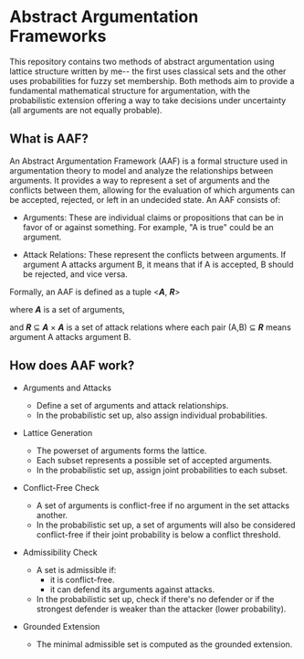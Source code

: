 # Abstract Argumentation Frameworks

This repository contains two methods of abstract argumentation using lattice structure written by me-- the first uses classical sets and the other uses probabilities for fuzzy set membership. Both methods aim to provide a fundamental mathematical structure for argumentation, with the probabilistic extension offering a way to take decisions under uncertainty (all arguments are not equally probable).

## What is AAF?

An Abstract Argumentation Framework (AAF) is a formal structure used in argumentation theory to model and analyze the relationships between arguments. It provides a way to represent a set of arguments and the conflicts between them, allowing for the evaluation of which arguments can be accepted, rejected, or left in an undecided state. An AAF consists of:

- Arguments: These are individual claims or propositions that can be in favor of or against something. For example, "A is true" could be an argument.

- Attack Relations: These represent the conflicts between arguments. If argument A attacks argument B, it means that if A is accepted, B should be rejected, and vice versa.

Formally, an AAF is defined as a tuple <***A***, ***R***>

where ***A*** is a set of arguments,

and ***R*** ⊆ ***A*** × ***A*** is a set of attack relations where each pair (A,B) ⊆ ***R*** means argument A attacks argument B.

## How does AAF work?

- Arguments and Attacks
  - Define a set of arguments and attack relationships.
  - In the probabilistic set up, also assign individual probabilities.

- Lattice Generation
  - The powerset of arguments forms the lattice.
  - Each subset represents a possible set of accepted arguments.
  - In the probabilistic set up, assign joint probabilities to each subset.

- Conflict-Free Check
  - A set of arguments is conflict-free if no argument in the set attacks another.
  - In the probabilistic set up, a set of arguments will also be considered conflict-free if their joint probability is below a conflict threshold. 

- Admissibility Check
  - A set is admissible if:
    - it is conflict-free.
    - it can defend its arguments against attacks.
  - In the probabilistic set up, check if there's no defender or if the strongest defender is weaker than the attacker (lower probability).

- Grounded Extension
  - The minimal admissible set is computed as the grounded extension.
